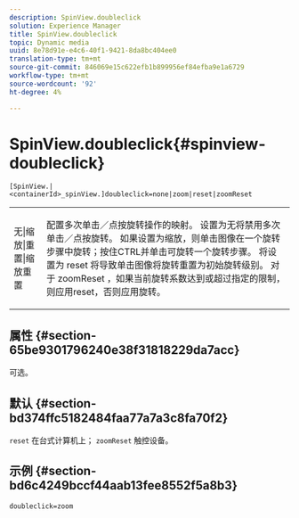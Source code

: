 ```yaml
---
description: SpinView.doubleclick
solution: Experience Manager
title: SpinView.doubleclick
topic: Dynamic media
uuid: 8e78d91e-e4c6-40f1-9421-8da8bc404ee0
translation-type: tm+mt
source-git-commit: 846069e15c622efb1b899956ef84efba9e1a6729
workflow-type: tm+mt
source-wordcount: '92'
ht-degree: 4%

---
```



# SpinView.doubleclick{#spinview-doubleclick}

`[SpinView.|<containerId>_spinView.]doubleclick=none|zoom|reset|zoomReset`

<table id="table_2D828A5750644B9CB95A2989C36F15F1"> 
 <tbody> 
  <tr> 
   <td colname="col1"> <p> <span class="codeph"> 无|缩放|重置|缩放重置  </span> </p> </td> 
   <td colname="col2"> <p> 配置多次单击／点按旋转操作的映射。 设置为<span class="codeph">无</span>将禁用多次单击／点按旋转。 如果设置为<span class="codeph">缩放</span>，则单击图像在一个旋转步骤中旋转；按住CTRL并单击可旋转一个旋转步骤。 将设置为<span class="codeph"> reset </span>将导致单击图像将旋转重置为初始旋转级别。 对于<span class="codeph"> zoomReset </span>，如果当前旋转系数达到或超过指定的限制，则应用reset，否则应用旋转。 </p> </td> 
  </tr> 
 </tbody> 
</table>

## 属性 {#section-65be9301796240e38f31818229da7acc}

可选。

## 默认 {#section-bd374ffc5182484faa77a7a3c8fa70f2}

`reset` 在台式计算机上； `zoomReset` 触控设备。

## 示例 {#section-bd6c4249bccf44aab13fee8552f5a8b3}

`doubleclick=zoom`
